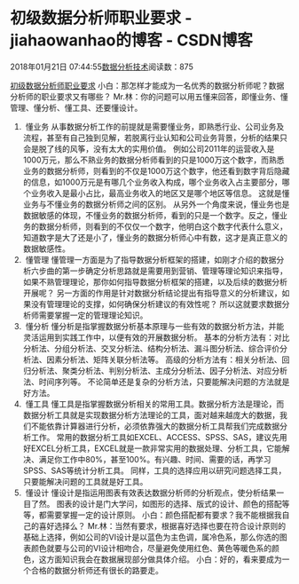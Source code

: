 
# 初级数据分析师职业要求 - jiahaowanhao的博客 - CSDN博客


2018年01月21日 07:44:55[数据分析技术](https://me.csdn.net/jiahaowanhao)阅读数：875


[初级数据分析师职业要求](http://cda.pinggu.org/view/18454.html)
小白：那怎样才能成为一名优秀的数据分析师呢？数据分析师的职业要求又有哪些？
Mr.林：你的问题可以用五懂来回答，即懂业务、懂管理、懂分析、懂工具、还要懂设计。
1.  懂业务
从事数据分析工作的前提就是需要懂业务，即熟悉行业、公司业务及流程，甚至有自己独到见解，若脱离行业认知和公司业务背景，分析的结果只会是脱了线的风筝，没有太大的实用价值。
例如公司2011年的运营收入是1000万元，那么不熟业务的数据分析师看到的只是1000万这个数字，而熟悉业务的数据分析师，则看到的不仅是1000万这个数字，他还看到数字背后隐藏的信息，如1000万元是有哪几个业务收入构成，哪个业务收入占主要部分，哪个业务收入是最小占比，最高业务收入的地区又是哪个地区等信息。
这就是懂业务与不懂业务的数据分析师之间的区别。
从另外一个角度来说，懂业务也是数据敏感的体现，不懂业务的数据分析师，看到的只是一个数字。反之，懂业务的数据分析师，则看到的不仅仅一个数字，他明白这个数字代表什么意义，知道数字是大了还是小了，懂业务的数据分析师心中有数，这才是真正意义的数据敏感性。
2.  懂管理
懂管理一方面是为了指导数据分析框架的搭建，如刚才介绍的数据分析六步曲的第一步确定分析思路就是需要用到营销、管理等理论知识来指导，如果不熟管理理论，那你如何指导数据分析框架的搭建，以及后续的数据分析开展呢？
另一方面的作用是针对数据分析结论提出有指导意义的分析建议，如果没有管理理论的支撑，如何确保分析建议的有效性呢？
所以这就要求数据分析师需要掌握一定的管理理论知识。
3.  懂分析
懂分析是指掌握数据分析基本原理与一些有效的数据分析方法，并能灵活运用到实践工作中，以便有效的开展数据分析。
基本的分析方法有：对比分析法、分组分析法、交叉分析法、结构分析法、漏斗图分析法、综合评价分析法、因素分析法、矩阵关联分析法等。
高级的分析方法有：相关分析法、回归分析法、聚类分析法、判别分析法、主成分分析法、因子分析法、对应分析法、时间序列等。
不论简单还是复杂的分析方法，只要能解决问题的方法就是好方法。
4.  懂工具
懂工具是指掌握数据分析相关的常用工具。数据分析方法是理论，而数据分析工具就是实现数据分析方法理论的工具，面对越来越庞大的数据，我们不能依靠计算器进行分析，必须依靠强大的数据分析工具帮我们完成数据分析工作。
常用的数据分析工具如EXCEL、ACCESS、SPSS、SAS，建议先用好EXCEL分析工具，EXCEL就是一款非常实用的数据处理、分析工具，它能解决、满足你工作中80%，甚至100%。有兴趣、时间、需要的话，再学习SPSS、SAS等统计分析工具。
同样，工具的选择应用以研究问题选择工具，只要能解决问题的工具就是好工具。
5.  懂设计
懂设计是指运用图表有效表达数据分析师的分析观点，使分析结果一目了然。
图表的设计是门大学问，如图形的选择、版式的设计、颜色的搭配等等，都需要掌握一定的设计原则。
小白：颜色搭配都有要求？我不能根据我自己的喜好选择么？
Mr.林：当然有要求，根据喜好选择也要在符合设计原则的基础上选择，例如公司的VI设计是以蓝色为主色调，属冷色系，那么你选的图表颜色就要与公司的VI设计相吻合，尽量避免使用红色、黄色等暖色系的颜色，这方面知识我会在数据展现部分做具体介绍。
小白：好的，看来要成为一个合格的数据分析师还有很长的路要走。


